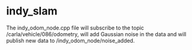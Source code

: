 # indy_slam

The indy_odom_node.cpp file will subscribe to the topic /carla/vehicle/086/odometry, will add Gaussian noise in the data and will publish new data to /indy_odom_node/noise_added.
